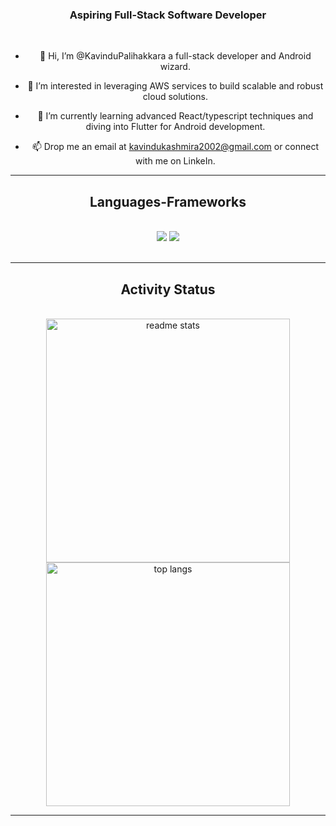 <h3 align="center">Aspiring Full-Stack Software Developer</h3>
<br/>

<div align="center"> 

 - 👋 Hi, I’m @KavinduPalihakkara a full-stack developer and Android wizard.
 
- 👀 I’m interested in leveraging AWS services to build scalable and robust cloud solutions.
  
- 🌱 I’m currently learning advanced React/typescript techniques and diving into Flutter for Android development.
  
- 📫 Drop me an email at kavindukashmira2002@gmail.com or connect with me on LinkeIn.

</div>
<hr/>
 
<h2 align="center">Languages-Frameworks</h2>
<br/>
<div align="center">
    <img src="https://skillicons.dev/icons?i=react,flutter,html,css,vscode,github,figma,java,postman" />
    <img src="https://skillicons.dev/icons?i=nodejs,python,javascript,typescript,express,firebase,mongodb" /><br>
</div>
<br/>
<hr/>

<h2 align="center">Activity Status</h2>
<br>
<div align=center>
  <img width=390 src="https://github-readme-stats.vercel.app/api?username=KavinduPalihakkara&count_private=true&show_icons=true&theme=react&rank_icon=github&border_radius=10" alt="readme stats" /> 
  <img width=390 src="https://github-readme-stats.vercel.app/api/top-langs/?username=KavinduPalihakkara&hide=HTML&langs_count=8&layout=compact&theme=react&border_radius=10&size_weight=0.5&count_weight=0.5&exclude_repo=github-readme-stats" alt="top langs" />

</div>

<hr/>

